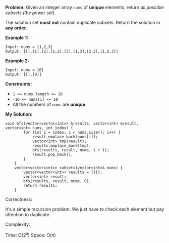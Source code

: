 **Problem:**
Given an integer array `nums` of **unique** elements, return *all possible subsets (the power set)*.

The solution set **must not** contain duplicate subsets. Return the solution in **any order**.

 

**Example 1:**

```
Input: nums = [1,2,3]
Output: [[],[1],[2],[1,2],[3],[1,3],[2,3],[1,2,3]]
```

**Example 2:**

```
Input: nums = [0]
Output: [[],[0]]
```

 

**Constraints:**

- `1 <= nums.length <= 10`
- `-10 <= nums[i] <= 10`
- All the numbers of `nums` are **unique**.

**My Solution:**
```
void bfs(vector<vector<int>> &results, vector<int> &result, vector<int> nums, int index) {
        for (int i = index; i < nums.size(); i++) {
            result.emplace_back(nums[i]);
            vector<int> tmp(result);
            results.emplace_back(tmp);
            bfs(results, result, nums, i + 1);
            result.pop_back();
        }
    }
    vector<vector<int>> subsets(vector<int>& nums) {
        vector<vector<int>> results = {{}};
        vector<int> result;
        bfs(results, result, nums, 0);
        return results;
    }
```
Correctness:

It's a simple recursion problem. We just have to check each element but pay attention to duplicate.

Complexity:

Time: O($2^n$)
Space: O(n)
